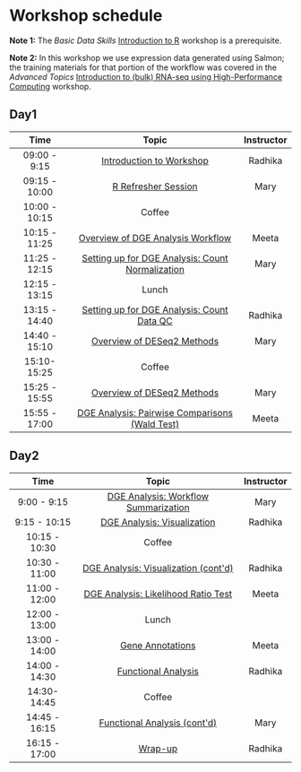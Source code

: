 # Workshop schedule

**Note 1:** The *Basic Data Skills* [Introduction to R](https://hbctraining.github.io/Intro-to-R/schedules/1.5-day.html) workshop is a prerequisite.

**Note 2:** In this workshop we use expression data generated using Salmon; the training materials for that portion of the workflow was covered in the *Advanced Topics* [Introduction to (bulk) RNA-seq using High-Performance Computing](https://hbctraining.github.io/Intro-to-rnaseq-hpc-salmon/schedule/) workshop.


## Day1

| Time |  Topic  | Instructor |
|:-----------:|:----------:|:--------:|
| 09:00 - 9:15 | [Introduction to Workshop](../lectures/Intro_to_workshop.pdf) | Radhika |
| 09:15 - 10:00 | [R Refresher Session](https://hbctraining.github.io/DGE_workshop_salmon/lessons/R_refresher.html) | Mary |
| 10:00 - 10:15 | Coffee  |  |
| 10:15 - 11:25 | [Overview of DGE Analysis Workflow](https://hbctraining.github.io/DGE_workshop_salmon/lessons/01_DGE_setup_and_overview.html) | Meeta |
| 11:25 - 12:15 |[Setting up for DGE Analysis: Count Normalization](https://hbctraining.github.io/DGE_workshop_salmon/lessons/02_DGE_count_normalization.html) | Mary |
| 12:15 - 13:15 | Lunch |  |
| 13:15 - 14:40 | [Setting up for DGE Analysis: Count Data QC](https://hbctraining.github.io/DGE_workshop_salmon/lessons/03_DGE_QC_analysis.html) | Radhika |
| 14:40 - 15:10 | [Overview of DESeq2 Methods](https://hbctraining.github.io/DGE_workshop_salmon/lessons/04_DGE_DESeq2_analysis.html) | Mary  |
| 15:10- 15:25 | Coffee  |
| 15:25 - 15:55 | [Overview of DESeq2 Methods](https://hbctraining.github.io/DGE_workshop_salmon/lessons/04_DGE_DESeq2_analysis.html) | Mary  |
| 15:55 - 17:00 | [DGE Analysis: Pairwise Comparisons (Wald Test)](https://hbctraining.github.io/DGE_workshop_salmon/lessons/05_DGE_DESeq2_analysis2.html)| Meeta |


## Day2

| Time |  Topic  | Instructor |
|:-----------:|:----------:|:--------:|
| 9:00 - 9:15 | [DGE Analysis: Workflow Summarization](../lessons/07_DGE_summarizing_workflow.md) | Mary |
| 9:15 - 10:15 | [DGE Analysis: Visualization](../lessons/06_DGE_visualizing_results.md) | Radhika |
| 10:15 - 10:30 | Coffee  |  |
| 10:30 - 11:00 | [DGE Analysis: Visualization (cont'd)](../lessons/06_DGE_visualizing_results.md) | Radhika | 
| 11:00 - 12:00 | [DGE Analysis: Likelihood Ratio Test](../lessons/08_DGE_LRT.md) | Meeta |
| 12:00 - 13:00 | Lunch |  |
| 13:00 - 14:00 | [Gene Annotations](../lessons/genomic_annotation.md) | Meeta |
| 14:00 - 14:30 | [Functional Analysis](../lessons/functional_analysis_2019.md) | Radhika |
| 14:30- 14:45 | Coffee  |
| 14:45 - 16:15 | [Functional Analysis (cont'd)](../lessons/functional_analysis_2019.md)  | Mary |
| 16:15 - 17:00 | [Wrap-up ](../lectures/Workshop_wrapup.pdf) | Radhika |



